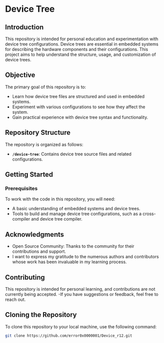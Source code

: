 # Device Tree

## Introduction

This repository is intended for personal education and experimentation with device tree configurations. Device trees are essential in embedded systems for describing the hardware components and their configurations. This project aims to help understand the structure, usage, and customization of device trees.

## Objective

The primary goal of this repository is to:
- Learn how device tree files are structured and used in embedded systems.
- Experiment with various configurations to see how they affect the system.
- Gain practical experience with device tree syntax and functionality.

## Repository Structure

The repository is organized as follows:

- **`/device-tree`**: Contains device tree source files and related configurations.

## Getting Started

### Prerequisites

To work with the code in this repository, you will need:

- A basic understanding of embedded systems and device trees.
- Tools to build and manage device tree configurations, such as a cross-compiler and device tree compiler.

## Acknowledgments

- Open Source Community: Thanks to the community for their contributions and support.
- I want to express my gratitude to the numerous authors and contributors whose work has been invaluable in my learning process. 

## Contributing
This repository is intended for personal learning, and contributions are not currently being accepted.
-If you have suggestions or feedback, feel free to reach out.

## Cloning the Repository

To clone this repository to your local machine, use the following command:

```bash
git clone https://github.com/error0x0000001/Device_r12.git


